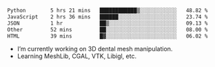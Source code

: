 <!--START_SECTION:waka-->

```txt
Python        5 hrs 21 mins   ████████████▒░░░░░░░░░░░░   48.82 %
JavaScript    2 hrs 36 mins   ██████░░░░░░░░░░░░░░░░░░░   23.74 %
JSON          1 hr            ██▒░░░░░░░░░░░░░░░░░░░░░░   09.13 %
Other         52 mins         ██░░░░░░░░░░░░░░░░░░░░░░░   08.00 %
HTML          39 mins         █▓░░░░░░░░░░░░░░░░░░░░░░░   06.02 %
```

<!--END_SECTION:waka-->

<!--
**0x11111111/0x11111111** is a ✨ _special_ ✨ repository because its `README.md` (this file) appears on your GitHub profile.

Here are some ideas to get you started:

- 🔭 I’m currently working on ...
- 🌱 I’m currently learning ...
- 👯 I’m looking to collaborate on ...
- 🤔 I’m looking for help with ...
- 💬 Ask me about ...
- 📫 How to reach me: ...
- 😄 Pronouns: ...
- ⚡ Fun fact: ...
-->
- I’m currently working on 3D dental mesh manipulation.
- Learning MeshLib, CGAL, VTK, Libigl, etc.
